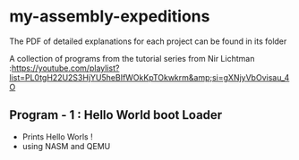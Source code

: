 # my-assembly-expeditions

The PDF of detailed explanations for each project can be found in its folder 

A collection of programs from the tutorial series from Nir Lichtman :https://youtube.com/playlist?list=PL0tgH22U2S3HjYU5heBIfWOkKpTOkwkrm&amp;si=gXNjyVbOvisau_4O


## Program - 1 : Hello World boot Loader 
- Prints Hello Worls !
- using NASM and QEMU
